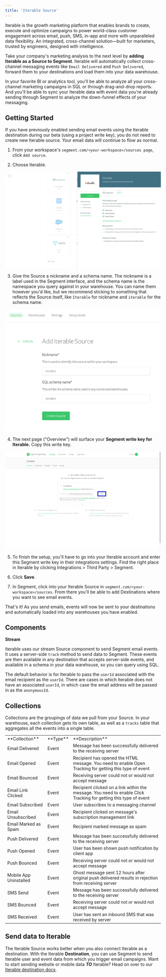 ```yaml
---
title: 'Iterable Source'
---
```

Iterable is the growth marketing platform that enables brands to create, execute and optimize campaigns to power world-class customer engagement across email, push, SMS, in-app and more with unparalleled data flexibility. An integrated, cross-channel solution—built for marketers, trusted by engineers, designed with intelligence.

Take your company's marketing analysis to the next level by **adding Iterable as a Source to Segment**. Iterable will automatically collect cross-channel messaging events like `Email Delivered` and `Push Delivered`, forward them to your destinations and load them into your data warehouse.

In your favorite BI or analytics tool, you'll be able to analyze all your cross-channel marketing campaigns in SQL or through drag-and-drop reports. And you'll be able to sync your Iterable data with event data you're already sending through Segment to analyze the down-funnel effects of your messaging. 

## Getting Started

If you have previously enabled sending email events using the Iterable destination during our beta (using a project write key), you do not need to create new Iterable source. Your email data will continue to flow as normal.

1. From your workspace's `segment.com/<your-workspace>/sources page`, click `Add source`.

2. Choose Iterable.

  ![](images/Iterable1.png)

3. Give the Source a nickname and a schema name. The nickname is a label used in the Segment interface, and the schema name is the namespace you query against in your warehouse. You can name them however you'd like, but we recommend sticking to something that reflects the Source itself, like `Iterable` for nickname and `iterable` for the schema name.

  ![](images/Iterable2.png)

4. The next page ("Overview") will surface your **Segment write key for Iterable.** Copy this write key. 

  ![](images/Iterable3.png)

5. To finish the setup, you'll have to go into your Iterable account and enter this Segment write key in their integrations settings. Find the right place in Iterable by clicking Integrations > Third Party > Segment.

6. Click **Save**.

7. In Segment, click into your Iterable Source in `segment.com/<your-workspace>/sources`. From there you'll be able to add Destinations where you want to see email events.

That's it! As you send emails, events will now be sent to your destinations and automatically loaded into any warehouses you have enabled. 

## Components

**Stream**

Iterable uses our stream Source component to send Segment email events. It uses a server-side `track` method to send data to Segment. These events are then available in any destination that accepts server-side events, and available in a schema in your data warehouse, so you can query using SQL. 

The default behavior is for Iterable to pass the `userId` associated with the email recipient as the `userId`. There are cases in which Iterable does not have an associated `userId`, in which case the email address will be passed in as the `anonymousId`. 

## Collections

Collections are the groupings of data we pull from your Source. In your warehouse, each collection gets its own table, as well as a `tracks` table that aggregates all the events into a single table. 

<table>
  <tr>
    <td>**Collection**</td>
    <td>**Type**</td>
    <td>**Description**</td>
  </tr>
  <tr>
    <td>Email Delivered</td>
    <td>Event</td>
    <td>Message has been successfully delivered to the receiving server</td>
  </tr>
  <tr>
    <td>Email Opened</td>
    <td>Event</td>
    <td>Recipient has opened the HTML message. You need to enable Open Tracking for getting this type of event</td>
  </tr>
    <tr>
    <td>Email Bounced</td>
    <td>Event</td>
    <td>Receiving server could not or would not accept message</td>
  </tr>
    <tr>
    <td>Email Link Clicked</td>
    <td>Event</td>
    <td>Recipient clicked on a link within the message. You need to enable Click Tracking for getting this type of event</td>
  </tr>
  <tr>
    <td>Email Subscribed</td>
    <td>Event</td>
    <td>User subscribes to a messaging channel</td>
  </tr>
    <tr>
    <td>Email Unsubscribed</td>
    <td>Event</td>
    <td>Recipient clicked on message's subscription management link</td>
  </tr>
    <tr>
    <td>Email Marked as Spam</td>
    <td>Event</td>
    <td>Recipient marked message as spam</td>
  </tr>
  <tr>
    <td>Push Delivered</td>
    <td>Event</td>
    <td>Message has been successfully delivered to the receiving server</td>
  </tr>
    <tr>
    <td>Push Opened</td>
    <td>Event</td>
    <td>User has been shown push notification by client app</td>
  </tr>
    <tr>
    <td>Push Bounced</td>
    <td>Event</td>
    <td>Receiving server could not or would not accept message</td>
  </tr>
    <tr>
    <td>Mobile App Uninstalled</td>
    <td>Event</td>
    <td>Ghost message sent 12 hours after original push delivered results in rejection from receiving server</td>
  </tr>
    <tr>
    <td>SMS Send</td>
    <td>Event</td>
    <td>Message has been successfully delivered to the receiving server</td>
  </tr>
    <tr>
    <td>SMS Bounced</td>
    <td>Event</td>
    <td>Receiving server could not or would not accept message</td>
  </tr>
    <tr>
    <td>SMS Received</td>
    <td>Event</td>
    <td>User has sent an inbound SMS that was received by server</td>
  </tr>
</table>

<!-- Example: To query the Email Delivered table, you'd write a query like this:

```sql
select *
from iterable.email_delivered
```


<table>
</table> -->

## Send data to Iterable

The Iterable Source works better when you also connect Iterable as a destination. With the Iterable **Destination**, you can use Segment to send Iterable user and event data from which you trigger email campaigns. Want to start sending website or mobile data **_TO_** Iterable? Head on over to our [Iterable destination docs](/docs/connections/destinations/catalog/iterable/).
